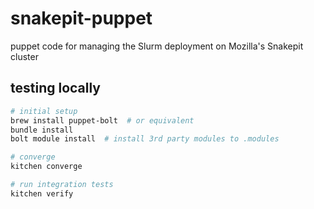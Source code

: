 # snakepit-puppet

puppet code for managing the Slurm deployment on Mozilla's Snakepit cluster

## testing locally

```bash
# initial setup
brew install puppet-bolt  # or equivalent
bundle install
bolt module install  # install 3rd party modules to .modules

# converge
kitchen converge

# run integration tests
kitchen verify
```
